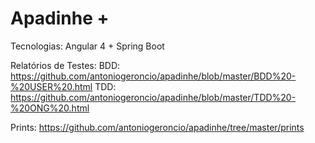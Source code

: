 # Apadinhe +

Tecnologias:
Angular 4 + Spring Boot

Relatórios de Testes:
BDD: https://github.com/antoniogeroncio/apadinhe/blob/master/BDD%20-%20USER%20.html
TDD: https://github.com/antoniogeroncio/apadinhe/blob/master/TDD%20-%20ONG%20.html

Prints: https://github.com/antoniogeroncio/apadinhe/tree/master/prints


